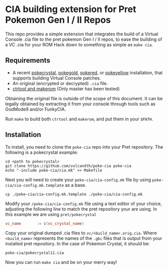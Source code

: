 CIA building extension for Pret Pokemon Gen I / II Repos
======================================

This repo provides a simple extension that integrates the build of a Virtual Console .cia file to the pret pokemon Gen I / II repos, to ease the building of a VC .cia for your ROM Hack down to something as simple as `make cia`.

Requirements
------------

* A recent [pokecrystal](https://github.com/pret/pokecrystal), [pokegold](https://github.com/pret/pokegold), [pokered](https://github.com/pret/pokered), or [pokeyellow](https://github.com/pret/pokeyellow) installation, that supports building Virtual Console patches.
* An original (encrypted or decrypted) `.cia` file.
* [ctrtool and makerom](https://github.com/profi200/Project_CTR) (Only master has been tested)

Obtaining the original file is outside of the scope of this document. It can be legally obtained by extracting it from your console through tools such as GodMode9 and/or FunkyCIA.

Run `make` to build both `ctrtool` and `makerom`, and put them in your `$PATH`.

Installation
------------

To install, you need to clone the `poke-cia` repo into your Pret repository. The following is a pokecrystal example:

```shell
cd <path to pokecrystal>
git clone https://github.com/vulcandth/poke-cia poke-cia
echo "-include poke-cia/cia.mk" >> Makefile
```

Next you will need to create your `poke-cia/cia-config.mk` file by using `poke-cia/cia-config.mk.template` as a base. 

```shell
cp ./poke-cia/cia-config.mk.template ./poke-cia/cia-config.mk
```

Modify your `/poke-cia/cia-config.mk` file using a text editor of your choice, adjusting the following line to match the pret repository your are using. In this example we are using `pret/pokecrystal`

```makefile
vc_name       := $(vc_crystal_name)
```

Copy your original dumped .cia files to `vc/<build_name>.orig.cia`. Where `<build_name>` represents the names of the `.gbc` files that is output from your installed pret repository. In the case of Pokemon Crystal, it should be:

 `poke-cia/pokecrystal11.cia`

Now you can run `make cia` and be on your merry way!
